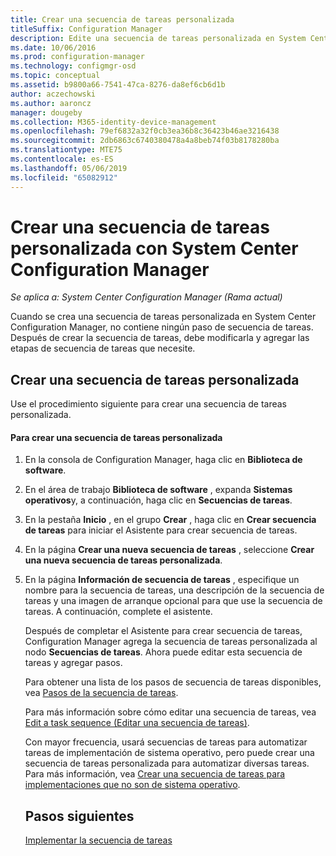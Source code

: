 ```yaml
---
title: Crear una secuencia de tareas personalizada
titleSuffix: Configuration Manager
description: Edite una secuencia de tareas personalizada en System Center Configuration Manager para agregar pasos a la secuencia de tareas.
ms.date: 10/06/2016
ms.prod: configuration-manager
ms.technology: configmgr-osd
ms.topic: conceptual
ms.assetid: b9800a66-7541-47ca-8276-da8ef6cb6d1b
author: aczechowski
ms.author: aaroncz
manager: dougeby
ms.collection: M365-identity-device-management
ms.openlocfilehash: 79ef6832a32f0cb3ea36b8c36423b46ae3216438
ms.sourcegitcommit: 2db6863c6740380478a4a8beb74f03b8178280ba
ms.translationtype: MTE75
ms.contentlocale: es-ES
ms.lasthandoff: 05/06/2019
ms.locfileid: "65082912"
---
```

# <a name="create-a-custom-task-sequence-with-system-center-configuration-manager"></a>Crear una secuencia de tareas personalizada con System Center Configuration Manager

*Se aplica a: System Center Configuration Manager (Rama actual)*

Cuando se crea una secuencia de tareas personalizada en System Center Configuration Manager, no contiene ningún paso de secuencia de tareas. Después de crear la secuencia de tareas, debe modificarla y agregar las etapas de secuencia de tareas que necesite.  

##  <a name="BKMK_CustomTS"></a> Crear una secuencia de tareas personalizada  
 Use el procedimiento siguiente para crear una secuencia de tareas personalizada.  

#### <a name="to-create-a-custom-task-sequence"></a>Para crear una secuencia de tareas personalizada  

1. En la consola de Configuration Manager, haga clic en **Biblioteca de software**.  

2. En el área de trabajo **Biblioteca de software** , expanda **Sistemas operativos**y, a continuación, haga clic en **Secuencias de tareas**.  

3. En la pestaña **Inicio** , en el grupo **Crear** , haga clic en **Crear secuencia de tareas** para iniciar el Asistente para crear secuencia de tareas.  

4. En la página **Crear una nueva secuencia de tareas** , seleccione **Crear una nueva secuencia de tareas personalizada**.  

5. En la página **Información de secuencia de tareas** , especifique un nombre para la secuencia de tareas, una descripción de la secuencia de tareas y una imagen de arranque opcional para que use la secuencia de tareas. A continuación, complete el asistente.  

   Después de completar el Asistente para crear secuencia de tareas, Configuration Manager agrega la secuencia de tareas personalizada al nodo **Secuencias de tareas**. Ahora puede editar esta secuencia de tareas y agregar pasos.  

   Para obtener una lista de los pasos de secuencia de tareas disponibles, vea [Pasos de la secuencia de tareas](../understand/task-sequence-steps.md).  

   Para más información sobre cómo editar una secuencia de tareas, vea [Edit a task sequence (Editar una secuencia de tareas)](manage-task-sequences-to-automate-tasks.md#BKMK_ModifyTaskSequence).  

   Con mayor frecuencia, usará secuencias de tareas para automatizar tareas de implementación de sistema operativo, pero puede crear una secuencia de tareas personalizada para automatizar diversas tareas. Para más información, vea [Crear una secuencia de tareas para implementaciones que no son de sistema operativo](create-a-task-sequence-for-non-operating-system-deployments.md).  

   ## <a name="next-steps"></a>Pasos siguientes
   [Implementar la secuencia de tareas](/sccm/osd/deploy-use/deploy-a-task-sequence)
